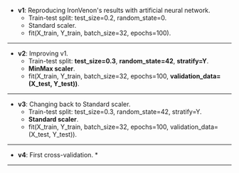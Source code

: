 * **v1**: Reproducing IronVenon's results with artificial neural network.
    * Train-test split: test_size=0.2, random_state=0.
    * Standard scaler.
    * fit(X_train, Y_train, batch_size=32, epochs=100).
---
* **v2**: Improving v1.
    * Train-test split: **test_size=0.3**, **random_state=42**, **stratify=Y**. 
    * **MinMax scaler**.
    * fit(X_train, Y_train, batch_size=32, epochs=100, **validation_data=(X_test, Y_test))**.
---
* **v3**: Changing back to Standard scaler.
    * Train-test split: test_size=0.3, random_state=42, stratify=Y. 
    * **Standard scaler**.
    * fit(X_train, Y_train, batch_size=32, epochs=100, validation_data=(X_test, Y_test)).
---
* **v4**: First cross-validation.
    * 
---